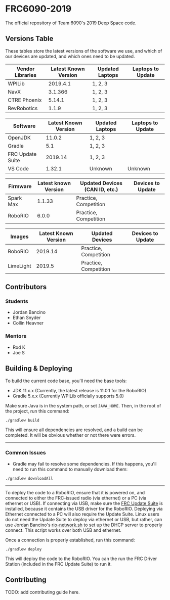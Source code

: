 # FRC6090-2019
The official repository of Team 6090's 2019 Deep Space code.

## Versions Table
These tables store the latest versions of the software we use, and which of our
devices are updated, and which ones need to be updated.

| Vendor Libraries | Latest Known Version  | Updated Laptops | Laptops to Update |
|------------------|-----------------------|-----------------|-------------------|
| WPILib           | 2019.4.1              | 1, 2, 3         |                   |
| NavX             | 3.1.366               | 1, 2, 3         |                   |
| CTRE Phoenix     | 5.14.1                | 1, 2, 3         |                   |
| RevRobotics      | 1.1.9                 | 1, 2, 3         |                   |

| Software         | Latest Known Version | Updated Laptops | Laptops to Update |
|------------------|----------------------|-----------------|-------------------|
| OpenJDK          | 11.0.2               | 1, 2, 3         |                   |
| Gradle           | 5.1                  | 1, 2, 3         |                   |
| FRC Update Suite | 2019.14              | 1, 2, 3         |                   |
| VS Code          | 1.32.1               | Unknown         | Unknown           |

| Firmware  | Latest known Version | Updated Devices (CAN ID, etc.) | Devices to Update    |
|-----------|----------------------|--------------------------------|----------------------|
| Spark Max | 1.1.33               | Practice, Competition          |                      |
| RoboRIO   | 6.0.0                | Practice, Competition          |                      |

| Images    | Latest Known Version | Updated Devices       | Devices to Update    |
|-----------|----------------------|-----------------------|----------------------|
| RoboRIO   | 2019.14              | Practice, Competition |                      |
| LimeLight | 2019.5               | Practice, Competition |                      |


## Contributors
### Students
- Jordan Bancino
- Ethan Snyder
- Collin Heavner

### Mentors
- Rod K
- Joe S

## Building & Deploying
To build the current code base, you'll need the base tools:

- JDK 11.x.x (Currently, the latest release is 11.0.1 for the RoboRIO)
- Gradle 5.x.x (Currently WPILib officially supports 5.0)

Make sure Java is in the system path, or set `JAVA_HOME`. Then, in the root of the project, run this command:

```
./gradlew build
 ```
 
This will ensure all dependencies are resolved, and a build can be completed.
It will be obvious whether or not there were errors. 

---

### Common Issues
- Gradle may fail to resolve some dependencies. If this happens, you'll need to run this command to manually download
them: 

```
./gradlew downloadAll
```
---

To deploy the code to a RoboRIO, ensure that it is powered on, and connected to either the FRC-issued radio (via ethernet)
or a PC (via ethernet or USB). If connecting via USB, make sure the [FRC Update Suite](https://wpilib.screenstepslive.com/s/currentCS/m/cpp/l/1027499-installing-the-frc-update-suite-all-languages) is installed, because it contains the USB driver for the RoboRIO. Deploying via Ethernet connected to a PC will also require the Update Suite. Linux users do not need the Update Suite to deploy via ethernet or USB, but rather, can use Jordan Bancino's [rio-network.sh]() to set up the DHCP server to properly connect. This script works over both USB and ethernet.

Once a connection is properly established, run this command:

```
./gradlew deploy
```

This will deploy the code to the RoboRIO. You can the run the FRC Driver Station (included in the FRC Update Suite) to run it.

## Contributing
TODO: add contributing guide here.
